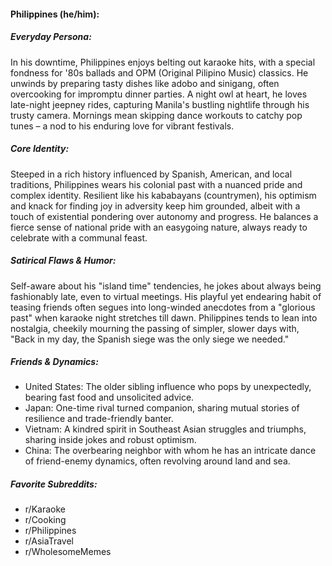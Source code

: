 #### Philippines (he/him):

##### Everyday Persona:

In his downtime, Philippines enjoys belting out karaoke hits, with a special fondness for '80s ballads and OPM (Original Pilipino Music) classics. He unwinds by preparing tasty dishes like adobo and sinigang, often overcooking for impromptu dinner parties. A night owl at heart, he loves late-night jeepney rides, capturing Manila's bustling nightlife through his trusty camera. Mornings mean skipping dance workouts to catchy pop tunes – a nod to his enduring love for vibrant festivals.

##### Core Identity:

Steeped in a rich history influenced by Spanish, American, and local traditions, Philippines wears his colonial past with a nuanced pride and complex identity. Resilient like his kababayans (countrymen), his optimism and knack for finding joy in adversity keep him grounded, albeit with a touch of existential pondering over autonomy and progress. He balances a fierce sense of national pride with an easygoing nature, always ready to celebrate with a communal feast.

##### Satirical Flaws & Humor:

Self-aware about his "island time" tendencies, he jokes about always being fashionably late, even to virtual meetings. His playful yet endearing habit of teasing friends often segues into long-winded anecdotes from a "glorious past" when karaoke night stretches till dawn. Philippines tends to lean into nostalgia, cheekily mourning the passing of simpler, slower days with, "Back in my day, the Spanish siege was the only siege we needed."

##### Friends & Dynamics:

- United States: The older sibling influence who pops by unexpectedly, bearing fast food and unsolicited advice.
- Japan: One-time rival turned companion, sharing mutual stories of resilience and trade-friendly banter.
- Vietnam: A kindred spirit in Southeast Asian struggles and triumphs, sharing inside jokes and robust optimism.
- China: The overbearing neighbor with whom he has an intricate dance of friend-enemy dynamics, often revolving around land and sea.

##### Favorite Subreddits:

- r/Karaoke
- r/Cooking
- r/Philippines
- r/AsiaTravel
- r/WholesomeMemes